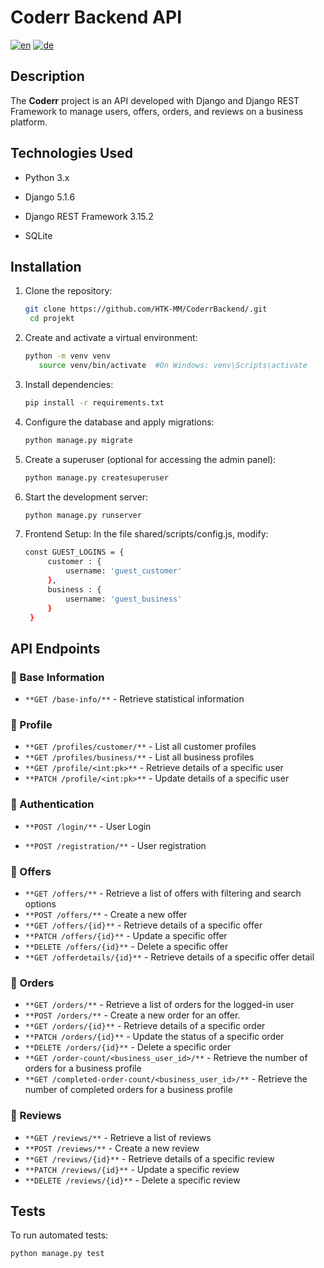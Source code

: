 # Coderr Backend API

[![en](https://img.shields.io/badge/lang-en-red.svg)](https://github.com/HTK-MM/Coderr-main_backend/blob/master/README.md) [![de](https://img.shields.io/badge/lang-de-yellow.svg)](https://github.com/HTK-MM/Coderr-main_backend/blob/master/README.de.md)

## Description

The **Coderr** project is an API developed with Django and Django REST Framework to manage users, offers, orders, and reviews on a business platform.

## Technologies Used

- Python 3.x

- Django 5.1.6
  
- Django REST Framework 3.15.2

- SQLite 

## Installation

1. Clone the repository:
   ```bash
   git clone https://github.com/HTK-MM/CoderrBackend/.git
    cd projekt
   ```

2. Create and activate a virtual environment:
    ````bash    
    python -m venv venv
       source venv/bin/activate  #On Windows: venv\Scripts\activate
    ````

3. Install dependencies:
    ````bash 
    pip install -r requirements.txt
    ````

4. Configure the database and apply migrations:
    ````bash 
    python manage.py migrate
    ````

5. Create a superuser (optional for accessing the admin panel):
    ````bash 
    python manage.py createsuperuser
    ````

6. Start the development server:
    ````bash 
    python manage.py runserver
    ````
7. Frontend Setup: In the file shared/scripts/config.js, modify:
   ````bash
   const GUEST_LOGINS = {
        customer : {
            username: 'guest_customer'
        },
        business : {
            username: 'guest_business'     
        }
    }
    ````

## API Endpoints

### :small_blue_diamond: Base Information

-   ````**GET /base-info/**```` - Retrieve statistical information

### :small_blue_diamond: Profile

-   ````**GET /profiles/customer/**```` - List all customer profiles
-   ````**GET /profiles/business/**```` - List all business profiles   
-   ````**GET /profile/<int:pk>**````    - Retrieve details of a specific user
-   ````**PATCH /profile/<int:pk>**````  - Update details of a specific user

### :small_blue_diamond: Authentication

- ````**POST /login/**```` - User Login

- ````**POST /registration/**```` -  User registration
  
### :small_blue_diamond: Offers

-   ````**GET /offers/**```` - Retrieve a list of offers with filtering and search options
-   ````**POST /offers/**```` - Create a new offer
-   ````**GET /offers/{id}**```` - Retrieve details of a specific offer
-   ````**PATCH /offers/{id}**```` - Update a specific offer
-   ````**DELETE /offers/{id}**```` - Delete a specific offer
-   ````**GET /offerdetails/{id}**```` - Retrieve details of a specific offer detail

### :small_blue_diamond: Orders

-    ````**GET /orders/**```` - Retrieve a list of orders for the logged-in user
-    ````**POST /orders/**```` - Create a new order for an offer.
-    ````**GET /orders/{id}**```` - Retrieve details of a specific order
-    ````**PATCH /orders/{id}**```` - Update the status of a specific order
-    ````**DELETE /orders/{id}**```` - Delete a specific order
-    ````**GET /order-count/<business_user_id>/**```` - Retrieve the number of orders for a business profile
-    ````**GET /completed-order-count/<business_user_id>/**```` - Retrieve the number of completed orders for a business profile


### :small_blue_diamond: Reviews

-    ````**GET /reviews/**```` - Retrieve a list of reviews
-    ````**POST /reviews/**```` - Create a new review   
-    ````**GET /reviews/{id}**```` - Retrieve details of a specific review    
-    ````**PATCH /reviews/{id}**```` - Update a specific review
-    ````**DELETE /reviews/{id}**```` -  Delete a specific review

## Tests

To run automated tests:
```bash
python manage.py test
````


